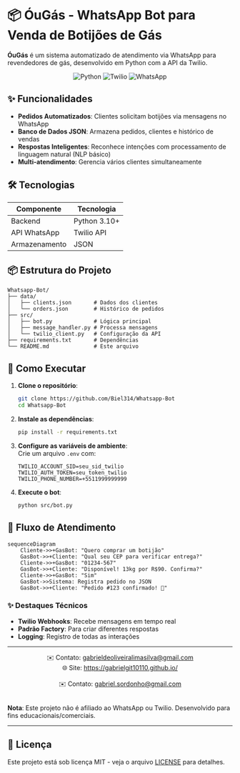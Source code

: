 # 📦 ÓuGás - WhatsApp Bot para Venda de Botijões de Gás  

**ÓuGás** é um sistema automatizado de atendimento via WhatsApp para revendedores de gás, desenvolvido em Python com a API da Twilio.  

<div align="center">
  <img src="https://img.shields.io/badge/Python-3776AB?style=for-the-badge&logo=python&logoColor=white" alt="Python">
  <img src="https://img.shields.io/badge/Twilio-F22F46?style=for-the-badge&logo=twilio&logoColor=white" alt="Twilio">
  <img src="https://img.shields.io/badge/WhatsApp-25D366?style=for-the-badge&logo=whatsapp&logoColor=white" alt="WhatsApp">
</div>

## ✨ Funcionalidades  

- **Pedidos Automatizados**: Clientes solicitam botijões via mensagens no WhatsApp  
- **Banco de Dados JSON**: Armazena pedidos, clientes e histórico de vendas  
- **Respostas Inteligentes**: Reconhece intenções com processamento de linguagem natural (NLP básico)  
- **Multi-atendimento**: Gerencia vários clientes simultaneamente  

## 🛠️ Tecnologias  

| Componente       | Tecnologia          |  
|------------------|---------------------|  
| Backend          | Python 3.10+        |  
| API WhatsApp     | Twilio API          |  
| Armazenamento    | JSON                |  

## 📦 Estrutura do Projeto  

```
Whatsapp-Bot/  
├── data/  
│   ├── clients.json       # Dados dos clientes  
│   └── orders.json        # Histórico de pedidos  
├── src/  
│   ├── bot.py             # Lógica principal  
│   ├── message_handler.py # Processa mensagens  
│   └── twilio_client.py   # Configuração da API  
├── requirements.txt       # Dependências  
└── README.md              # Este arquivo  
```

## 🚀 Como Executar  

1. **Clone o repositório**:  
   ```bash
   git clone https://github.com/Biel314/Whatsapp-Bot  
   cd Whatsapp-Bot
    ```

2. **Instale as dependências**:  
   ```bash
   pip install -r requirements.txt
   ```

3. **Configure as variáveis de ambiente**:  
   Crie um arquivo `.env` com:  
   ```
   TWILIO_ACCOUNT_SID=seu_sid_twilio
   TWILIO_AUTH_TOKEN=seu_token_twilio
   TWILIO_PHONE_NUMBER=+5511999999999
   ```

4. **Execute o bot**:  
   ```bash
   python src/bot.py
   ```

## 🤖 Fluxo de Atendimento  

```mermaid
sequenceDiagram
    Cliente->>+GasBot: "Quero comprar um botijão"
    GasBot->>+Cliente: "Qual seu CEP para verificar entrega?"
    Cliente->>+GasBot: "01234-567"
    GasBot->>+Cliente: "Disponível! 13kg por R$90. Confirma?"
    Cliente->>+GasBot: "Sim"
    GasBot->>Sistema: Registra pedido no JSON
    GasBot->>+Cliente: "Pedido #123 confirmado! 🚚"
```

### ✨ Destaques Técnicos  
- **Twilio Webhooks**: Recebe mensagens em tempo real  
- **Padrão Factory**: Para criar diferentes respostas  
- **Logging**: Registro de todas as interações  

---

<div align="center">
  ✉️ Contato: <a href="mailto:gabrieldeoliveiralimasilva@gmail.com">gabrieldeoliveiralimasilva@gmail.com </a> <br> 
  🌐 Site: <a href="https://gabrielgit10110.github.io/">https://gabrielgit10110.github.io/ </a> <br>
  <br>
  ✉️ Contato: <a href="mailto:gabriel.sordonho@gmail.com">gabriel.sordonho@gmail.com </a>
   <br><br>
</div>  

**Nota**: Este projeto não é afiliado ao WhatsApp ou Twilio. Desenvolvido para fins educacionais/comerciais.  

---

## 📝 Licença  

Este projeto está sob licença MIT - veja o arquivo [LICENSE](LICENSE) para detalhes.  
